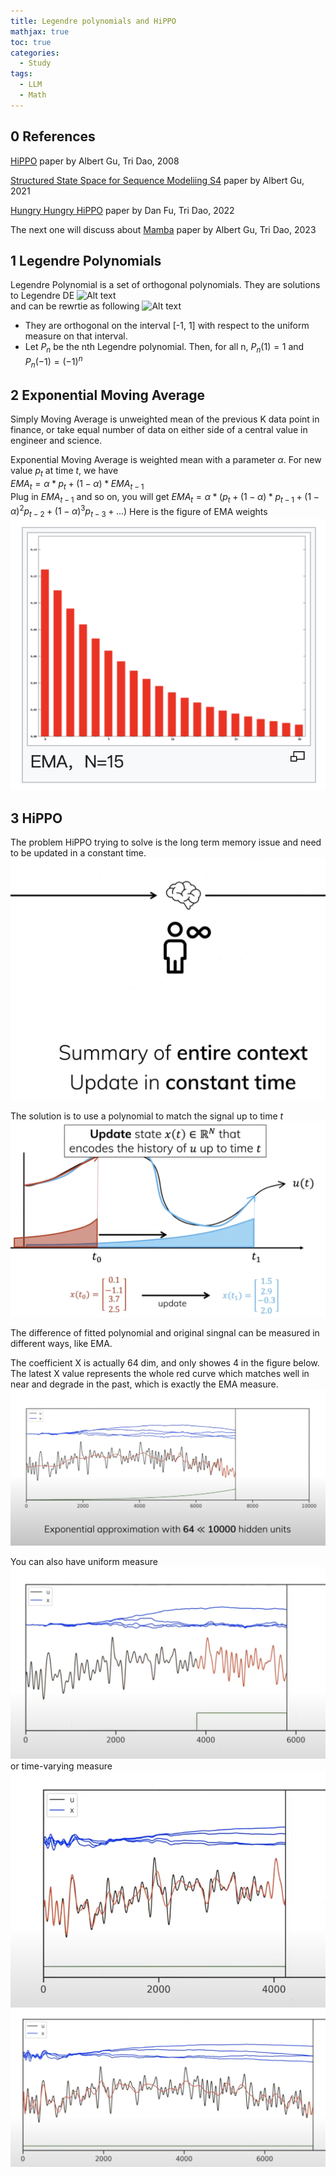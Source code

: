 ```yaml
---
title: Legendre polynomials and HiPPO
mathjax: true
toc: true
categories:
  - Study
tags:
  - LLM
  - Math
---
```


## 0 References
[HiPPO](https://arxiv.org/abs/2008.07669) paper by Albert Gu, Tri Dao, 2008

[Structured State Space for Sequence Modeliing S4](https://arxiv.org/abs/2111.00396) paper by Albert Gu, 2021

[Hungry Hungry HiPPO](https://arxiv.org/abs/2212.14052) paper by Dan Fu, Tri Dao, 2022

The next one will discuss about 
[Mamba](https://arxiv.org/abs/2312.00752) paper by Albert Gu, Tri Dao, 2023

## 1 Legendre Polynomials
Legendre Polynomial is a set of  orthogonal polynomials. They are solutions to Legendre DE
![Alt text](/assets/images/2024/24-03-31-Legendre-HiPPO_files/legendre.png)  
and can be rewrtie as following
![Alt text](/assets/images/2024/24-03-31-Legendre-HiPPO_files/liouville.png)    

- They are orthogonal on the interval [-1, 1] with respect to the uniform measure on that interval.
-  Let $P_n$ be the nth Legendre polynomial. Then, for all n, $P_n(1)=1$ and $P_n(-1)=(-1)^n$ 

## 2 Exponential Moving Average
Simply Moving Average is unweighted mean of the previous K data point in finance, or take equal number of data on either side of a central value in engineer and science. 

Exponential Moving Average is weighted mean with a parameter $\alpha$. For new value $p_t$ at time $t$, we have   
$EMA_t = \alpha * p_t + (1-\alpha)*EMA_{t-1}$  
Plug in $EMA_{t-1}$ and so on, you will get
$EMA_t = \alpha * (p_t + (1-\alpha)*p_{t-1}+(1-\alpha)^2p_{t-2}+(1-\alpha)^3p_{t-3}+...)$ 
Here is the figure of EMA weights
![Alt text](/assets/images/2024/24-03-31-Legendre-HiPPO_files/ema.png)  

## 3 HiPPO
The problem HiPPO trying to solve is the long term memory issue and need to be updated in a constant time. 
![Alt text](/assets/images/2024/24-03-31-Legendre-HiPPO_files/motivation.png)

The solution is to use a polynomial to match the signal up to time $t$
![Alt text](/assets/images/2024/24-03-31-Legendre-HiPPO_files/coeff.png)  

The difference of fitted polynomial and original singnal can be measured in different ways, like EMA.  

The coefficient X is actually 64 dim, and only showes 4 in the figure below. The latest X value represents the whole red curve which matches well in near and degrade in the past, which is exactly the EMA measure. 
![Alt text](/assets/images/2024/24-03-31-Legendre-HiPPO_files/emameasure.png)  

You can also have uniform measure
![Alt text](/assets/images/2024/24-03-31-Legendre-HiPPO_files/uniformmeasure.png) 
or time-varying measure
![Alt text](/assets/images/2024/24-03-31-Legendre-HiPPO_files/tv1measure.png)  
![Alt text](/assets/images/2024/24-03-31-Legendre-HiPPO_files/tv2measure.png)   